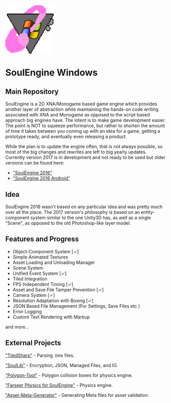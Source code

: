<img src="windowslogo.png" width=30%>

# SoulEngine Windows
## Main Repository

SoulEngine is a 2D XNA/Monogame based game engine which provides another layer of abstraction while maintaining the hands-on code writing associated with XNA and Monogame as opposed to the script based approach big engines have. The intent is to make game development easier. The point is NOT to squeeze performance, but rather to shorten the amount of time it takes between you coming up with an idea for a game, getting a prototype ready, and eventually even releasing a product.

While the plan is to update the engine often, that is not always possible, so most of the big changes and rewrites are left to big yearly updates. Currently version 2017 is in development and not ready to be used but older versions can be found here:

* ["SoulEngine 2016"](https://github.com/Cryru/SoulEngine-2016)
* ["SoulEngine 2016 Android"](https://github.com/Cryru/SoulEngine-2016-Android)

## Idea

SoulEngine 2016 wasn't based on any particular idea and was pretty much over all the place. The 2017 version's philosophy is based on an entity-component system similar to the one Unity3D has, as well as a single "Scene", as opposed to the old Photoshop-like layer model.

## Features and Progress

- Object-Component System [&#10003;]
- Simple Animated Textures
- Asset Loading and Unloading Manager
- Scene System
- Unified Event System [&#10003;]
- Tiled Integration
- FPS Independent Timing [&#10003;]
- Asset and Save File Tamper Prevention [&#10003;]
- Camera System [&#10003;]
- Resolution Adaptation with Boxing [&#10003;]
- JSON Based File Management (For Settings, Save Files etc.)
- Error Logging
- Custom Text Rendering with Markup

and more...


## External Projects

["TiledSharp"](https://github.com/marshallward/TiledSharp) - Parsing .tmx files.

["SoulLib"](https://github.com/Cryru/SoulLib) - Encryption, JSON, Managed Files, and IO.

["Polygon-Tool"](https://github.com/Cryru/Polygon-Tool) - Polygon collision boxes for physics engine.

["Farseer Physics for SoulEngine"](https://github.com/Cryru/SoulEngine-Farseer) - Physics engine.

["Asset-Meta-Generator"](https://github.com/Cryru/Asset-Meta-Generator) - Generating Meta files for asset validation.
